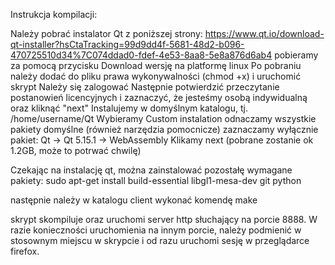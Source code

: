 Instrukcja kompilacji:

Należy pobrać instalator Qt z poniższej strony:
https://www.qt.io/download-qt-installer?hsCtaTracking=99d9dd4f-5681-48d2-b096-470725510d34%7C074ddad0-fdef-4e53-8aa8-5e8a876d6ab4
pobieramy za pomocą przycisku Download wersję na platformę linux
Po pobraniu należy dodać do pliku prawa wykonywalności (chmod +x) i uruchomić skrypt
Należy się zalogować
Następnie potwierdzić przeczytanie postanowień licencyjnych i zaznaczyć, że jesteśmy osobą indywidualną oraz kliknąć "next"
Instalujemy w domyślnym katalogu, tj. /home/username/Qt
Wybieramy Custom instalation
odnaczamy wszystkie pakiety domyślne (również narzędzia pomocnicze)
zaznaczamy wyłącznie pakiet: Qt -> Qt 5.15.1 -> WebAssembly
Klikamy next (pobrane zostanie ok 1.2GB, może to potrwać chwilę)

Czekając na instalację qt, można zainstalować pozostałę wymagane pakiety:
sudo apt-get install build-essential libgl1-mesa-dev git python

następnie należy w katalogu client wykonać komendę make

skrypt skompiluje oraz uruchomi server http słuchający na porcie 8888. W razie konieczności uruchomienia na innym porcie, należy podmienić w stosownym miejscu w skrypcie i od razu uruchomi sesję w przeglądarce firefox.
